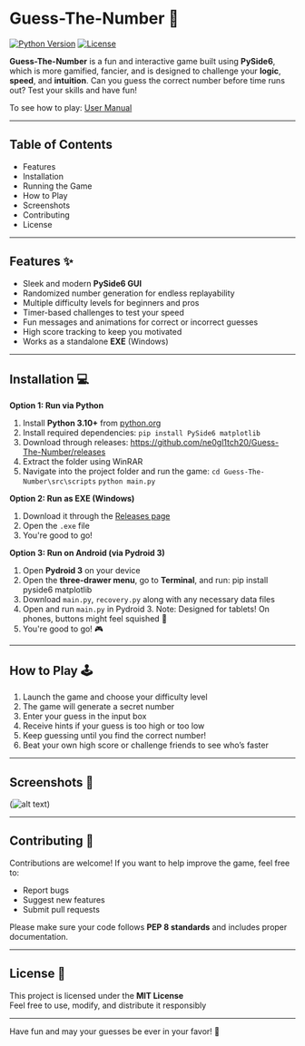 # Guess-The-Number 🎯

[![Python Version](https://img.shields.io/badge/Python-3.10+-blue.svg)](https://www.python.org/)
[![License](https://img.shields.io/badge/License-MIT-green.svg)](LICENSE)

**Guess-The-Number** is a fun and interactive game built using **PySide6**, which is more gamified, fancier, and is designed to challenge your **logic**, **speed**, and **intuition**. Can you guess the correct number before time runs out? Test your skills and have fun!

To see how to play: [User Manual](https://github.com/ne0gl1tch20/Guess-The-Number/blob/main/UserManual.md)

---

## Table of Contents
- Features
- Installation
- Running the Game
- How to Play
- Screenshots
- Contributing
- License

---

## Features ✨
- Sleek and modern **PySide6 GUI**
- Randomized number generation for endless replayability
- Multiple difficulty levels for beginners and pros
- Timer-based challenges to test your speed
- Fun messages and animations for correct or incorrect guesses
- High score tracking to keep you motivated
- Works as a standalone **EXE** (Windows)

---

## Installation 💻
**Option 1: Run via Python**
1. Install **Python 3.10+** from [python.org](https://www.python.org/)
2. Install required dependencies:
   ```pip install PySide6 matplotlib```
3. Download through releases: https://github.com/ne0gl1tch20/Guess-The-Number/releases
4. Extract the folder using WinRAR
5. Navigate into the project folder and run the game:
    ```cd Guess-The-Number\src\scripts```
   ```python main.py```

**Option 2: Run as EXE (Windows)**
1. Download it through the [Releases page](https://github.com/ne0gl1tch20/Guess-The-Number/releases)
2. Open the `.exe` file
3. You're good to go!

**Option 3: Run on Android (via Pydroid 3)**
1. Open **Pydroid 3** on your device
2. Open the **three-drawer menu**, go to **Terminal**, and run:
   pip install pyside6 matplotlib
3. Download `main.py`, `recovery.py` along with any necessary data files
4. Open and run `main.py` in Pydroid 3. Note: Designed for tablets! On phones, buttons might feel squished 😬
5. You're good to go! 🎮

---

## How to Play 🕹️
1. Launch the game and choose your difficulty level
2. The game will generate a secret number
3. Enter your guess in the input box
4. Receive hints if your guess is too high or too low
5. Keep guessing until you find the correct number!
6. Beat your own high score or challenge friends to see who’s faster

---

## Screenshots 📸
(![alt text](https://github.com/ne0gl1tch20/Guess-The-Number/blob/main/screenshots/gameplayexample.png))

---

## Contributing 🤝
Contributions are welcome! If you want to help improve the game, feel free to:
- Report bugs
- Suggest new features
- Submit pull requests

Please make sure your code follows **PEP 8 standards** and includes proper documentation.

---

## License 📜
This project is licensed under the **MIT License**  
Feel free to use, modify, and distribute it responsibly

---

Have fun and may your guesses be ever in your favor! 🎉
